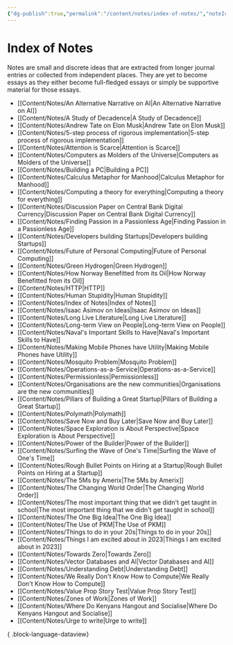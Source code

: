 ```yaml
---
{"dg-publish":true,"permalink":"/content/notes/index-of-notes/","noteIcon":"2"}
---
```


# Index of Notes

Notes are small and discrete ideas that are extracted from longer journal entries or collected from independent places. They are yet to become essays as they either become full-fledged essays or simply be supportive material for those essays. 
- [[Content/Notes/An Alternative Narrative on AI\|An Alternative Narrative on AI]]
- [[Content/Notes/A Study of Decadence\|A Study of Decadence]]
- [[Content/Notes/Andrew Tate on Elon Musk\|Andrew Tate on Elon Musk]]
- [[Content/Notes/5-step process of rigorous implementation\|5-step process of rigorous implementation]]
- [[Content/Notes/Attention is Scarce\|Attention is Scarce]]
- [[Content/Notes/Computers as Molders of the Universe\|Computers as Molders of the Universe]]
- [[Content/Notes/Building a PC\|Building a PC]]
- [[Content/Notes/Calculus Metaphor for Manhood\|Calculus Metaphor for Manhood]]
- [[Content/Notes/Computing a theory for everything\|Computing a theory for everything]]
- [[Content/Notes/Discussion Paper on Central Bank Digital Currency\|Discussion Paper on Central Bank Digital Currency]]
- [[Content/Notes/Finding Passion in a Passionless Age\|Finding Passion in a Passionless Age]]
- [[Content/Notes/Developers building Startups\|Developers building Startups]]
- [[Content/Notes/Future of Personal Computing\|Future of Personal Computing]]
- [[Content/Notes/Green Hydrogen\|Green Hydrogen]]
- [[Content/Notes/How Norway Benefitted from its Oil\|How Norway Benefitted from its Oil]]
- [[Content/Notes/HTTP\|HTTP]]
- [[Content/Notes/Human Stupidity\|Human Stupidity]]
- [[Content/Notes/Index of Notes\|Index of Notes]]
- [[Content/Notes/Isaac Asimov on Ideas\|Isaac Asimov on Ideas]]
- [[Content/Notes/Long Live Literature\|Long Live Literature]]
- [[Content/Notes/Long-term View on People\|Long-term View on People]]
- [[Content/Notes/Naval's Important Skills to Have\|Naval's Important Skills to Have]]
- [[Content/Notes/Making Mobile Phones have Utility\|Making Mobile Phones have Utility]]
- [[Content/Notes/Mosquito Problem\|Mosquito Problem]]
- [[Content/Notes/Operations-as-a-Service\|Operations-as-a-Service]]
- [[Content/Notes/Permissionless\|Permissionless]]
- [[Content/Notes/Organisations are the new communities\|Organisations are the new communities]]
- [[Content/Notes/Pillars of Building a Great Startup\|Pillars of Building a Great Startup]]
- [[Content/Notes/Polymath\|Polymath]]
- [[Content/Notes/Save Now and Buy Later\|Save Now and Buy Later]]
- [[Content/Notes/Space Exploration is About Perspective\|Space Exploration is About Perspective]]
- [[Content/Notes/Power of the Builder\|Power of the Builder]]
- [[Content/Notes/Surfing the Wave of One's Time\|Surfing the Wave of One's Time]]
- [[Content/Notes/Rough Bullet Points on Hiring at a Startup\|Rough Bullet Points on Hiring at a Startup]]
- [[Content/Notes/The 5Ms by Amerix\|The 5Ms by Amerix]]
- [[Content/Notes/The Changing World Order\|The Changing World Order]]
- [[Content/Notes/The most important thing that we didn't get taught in school\|The most important thing that we didn't get taught in school]]
- [[Content/Notes/The One Big Idea\|The One Big Idea]]
- [[Content/Notes/The Use of PKM\|The Use of PKM]]
- [[Content/Notes/Things to do in your 20s\|Things to do in your 20s]]
- [[Content/Notes/Things I am excited about in 2023\|Things I am excited about in 2023]]
- [[Content/Notes/Towards Zero\|Towards Zero]]
- [[Content/Notes/Vector Databases and AI\|Vector Databases and AI]]
- [[Content/Notes/Understanding Debt\|Understanding Debt]]
- [[Content/Notes/We Really Don't Know How to Compute\|We Really Don't Know How to Compute]]
- [[Content/Notes/Value Prop Story Test\|Value Prop Story Test]]
- [[Content/Notes/Zones of Work\|Zones of Work]]
- [[Content/Notes/Where Do Kenyans Hangout and Socialise\|Where Do Kenyans Hangout and Socialise]]
- [[Content/Notes/Urge to write\|Urge to write]]

{ .block-language-dataview}
